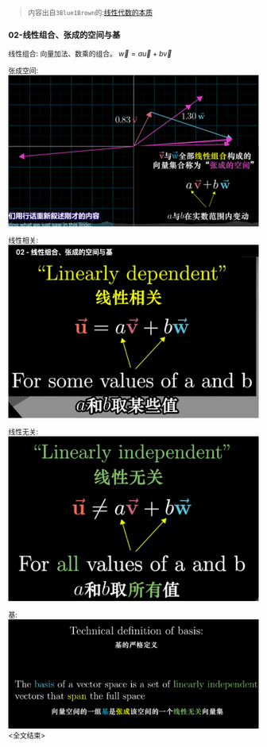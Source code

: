 > 内容出自`3Blue1Brown`的:[线性代数的本质](https://www.bilibili.com/video/av6731067/)
>
### 02-线性组合、张成的空间与基
线性组合:
向量加法、数乘的组合。
$\vec{w} = a\vec{u}+b\vec{v}$

张成空间:
![alt](017.png)

线性相关:
![alt](018.png)

线性无关:
![alt](019.png)

基:
![alt](020.png)
<全文结束>
